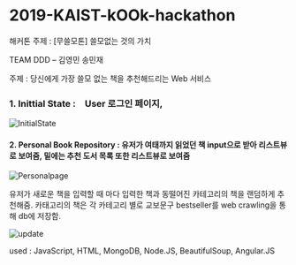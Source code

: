# 2019-KAIST-kOOk-hackathon 

해커톤 주제 : [무쓸모톤] 쓸모없는 것의 가치

TEAM DDD – 김영민 송민재

주제 : 당신에게 가장 쓸모 없는 책을 추천해드리는 Web 서비스 

### 1. Inittial State :　User 로그인 페이지, 

![InitialState](https://user-images.githubusercontent.com/52192602/68075470-8f9bb900-fdeb-11e9-9943-97d03d5031ca.PNG)

#### 2. Personal Book Repository : 유저가 여태까지 읽었던 책 input으로 받아 리스트뷰로 보여줌, 밑에는 추천 도서 목록 또한 리스트뷰로 보여줌

![Personalpage](https://user-images.githubusercontent.com/52192602/68075437-3af83e00-fdeb-11e9-9ceb-aab5320f0f4e.png)

 유저가 새로운 책을 입력할 때 마다 입력한 책과 동떨어진 카테고리의 책을 랜덤하게 추천해줌. 카태고리의 책은 각 카테고리 별로 교보문구 bestseller를 web crawling을 통해 db에 저장함.
 
![update](https://user-images.githubusercontent.com/52192602/68075439-3fbcf200-fdeb-11e9-862b-8e41da1f4d8b.png)

used : JavaScript, HTML, MongoDB, Node.JS, BeautifulSoup, Angular.JS
